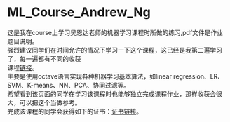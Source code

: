 ﻿# ML_Course_Andrew_Ng
这是我在course上学习吴恩达老师的机器学习课程时所做的练习,pdf文件是作业题目说明。</br>
强烈建议同学们在时间允许的情况下学习一下这个课程，这已经是我第二遍学习了，每一遍都有不同的收获</br>
课程[链接](https://www.coursera.org/learn/machine-learning)。</br>
主要是使用octave语言实现各种机器学习基本算法，如linear regression、LR、SVM、K-means、NN、PCA、协同过滤等。</br>
希望看到该页面的同学在学习该课程时也能够独立完成课程作业，那样收获会很大，可以把这个当做参考。</br>
完成该课程的同学会获得如下的证书：[证书链接](https://www.coursera.org/account/accomplishments/certificate/QQKRLXNER2AD)。



